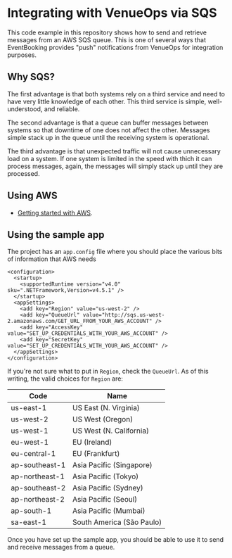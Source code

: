 # Integrating with VenueOps via SQS

This code example in this repository shows how to send and retrieve messages from an AWS SQS queue. This is one of several ways that EventBooking provides "push" notifications from VenueOps for integration purposes.

## Why SQS?
The first advantage is that both systems rely on a third service and need to have very little knowledge of each other. This third service is simple, well-understood, and reliable.

The second advantage is that a queue can buffer messages between systems so that downtime of one does not affect the other. Messages simple stack up in the queue until the receiving system is operational.

The third advantage is that unexpected traffic will not cause unnecessary load on a system. If one system is limited in the speed with thich it can process messages, again, the messages will simply stack up until they are processed.

## Using AWS
* [Getting started with AWS](https://aws.amazon.com/getting-started/).

## Using the sample app
The project has an `app.config` file where you should place the various bits of information that AWS needs

```
<configuration>
  <startup>
    <supportedRuntime version="v4.0" sku=".NETFramework,Version=v4.5.1" />
  </startup>
  <appSettings>
    <add key="Region" value="us-west-2" />
    <add key="QueueUrl" value="http://sqs.us-west-2.amazonaws.com/GET_URL_FROM_YOUR_AWS_ACCOUNT" />
    <add key="AccessKey" value="SET_UP_CREDENTIALS_WITH_YOUR_AWS_ACCOUNT" />
    <add key="SecretKey" value="SET_UP_CREDENTIALS_WITH_YOUR_AWS_ACCOUNT" />
  </appSettings>
</configuration>
```

If you're not sure what to put in `Region`, check the `QueueUrl`. As of this writing, the valid choices for `Region` are:

| Code| Name |
| --- | --- |
| us-east-1 | US East (N. Virginia)
| us-west-2 | US West (Oregon)
| us-west-1 | US West (N. California)
| eu-west-1 | EU (Ireland)
| eu-central-1 | EU (Frankfurt)
| ap-southeast-1 | Asia Pacific (Singapore)
| ap-northeast-1 | Asia Pacific (Tokyo)
| ap-southeast-2 | Asia Pacific (Sydney)
| ap-northeast-2 | Asia Pacific (Seoul)
| ap-south-1 | Asia Pacific (Mumbai)
| sa-east-1 | South America (São Paulo)

Once you have set up the sample app, you should be able to use it to send and receive messages from a queue.
